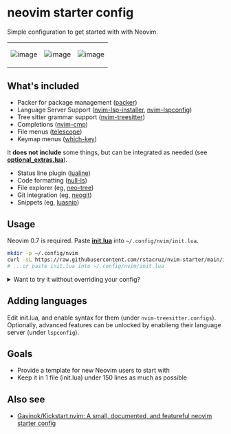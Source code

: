 # neovim starter config

Simple configuration to get started with with Neovim.

<table>
<tr></tr>
<tr>
<td>

![image](https://user-images.githubusercontent.com/74385/174232104-c2d9fc2e-b025-41c9-afd9-dc44045348c7.png)

</td>
<td>

![image](https://user-images.githubusercontent.com/74385/174232227-c7d92eb0-32c2-4646-8172-b2d8ca42c1df.png)

</td>
<td>

![image](https://user-images.githubusercontent.com/74385/174232272-197faf52-fb5d-455d-9c14-df84e8ab0166.png)

</td>
</tr>
</table>

## What's included

- Packer for package management ([packer](https://github.com/wbthomason/packer.nvim))
- Language Server Support ([nvim-lsp-installer](https://github.com/williamboman/nvim-lsp-installer), [nvim-lspconfig](https://github.com/neovim/nvim-lspconfig))
- Tree sitter grammar support ([nvim-treesitter](https://github.com/nvim-treesitter/nvim-treesitter))
- Completions ([nvim-cmp](https://github.com/hrsh7th/nvim-cmp))
- File menus ([telescope](https://github.com/nvim-telescope/telescope.nvim))
- Keymap menus ([which-key](https://github.com/folke/which-key.nvim))

It **does not include** some things, but can be integrated as needed (see [**optional_extras.lua**](./optional_extras.lua)).

- Status line plugin ([lualine](https://github.com/nvim-lualine/lualine.nvim))
- Code formatting ([null-ls](https://github.com/jose-elias-alvarez/null-ls.nvim))
- File explorer (eg, [neo-tree](https://github.com/nvim-neo-tree/neo-tree.nvim))
- Git integration (eg, [neogit](https://github.com/TimUntersberger/neogit))
- Snippets (eg, [luasnip](https://github.com/L3MON4D3/LuaSnip))

## Usage

Neovim 0.7 is required. Paste [**init.lua**](https://github.com/rstacruz/nvim-starter/blob/main/init.lua) into `~/.config/nvim/init.lua`.

```sh
mkdir -p ~/.config/nvim
curl -sL https://raw.githubusercontent.com/rstacruz/nvim-starter/main/init.lua -o ~/.config/nvim/init.lua
# ...or paste init.lua into ~/.config/nvim/init.lua
```

<details>
<summary>Want to try it without overriding your config?</summary>

To give it a try without overriding your existing Neovim config:

```bash
# Using `make nvim` will run Neovim with the nvim-starter config.
# It won't modify your user's Neovim config.
git clone https://github.com/rstacruz/nvim-starter.git
cd nvim-starter
make nvim
```

</details>

## Adding languages

Edit init.lua, and enable syntax for them (under `nvim-treesitter.configs`). Optionally, advanced features can be unlocked by enablieng their language server (under `lspconfig`).

## Goals

- Provide a template for new Neovim users to start with
- Keep it in 1 file (init.lua) under 150 lines as much as possible

## Also see

- [Gavinok/Kickstart.nvim: A small, documented, and featureful neovim starter config](https://github.com/Gavinok/Kickstart.nvim)
